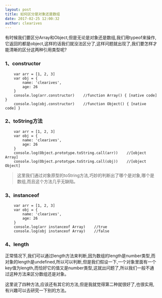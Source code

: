 ```yaml
---
layout: post
title: 如何区分是对象还是数组
date: 2017-02-25 12:00:32
author: clearives
---
```



有时候我们要区分Array和Object,但是无论是对象还是数组,我们用typeof来操作,它返回的都是object,这样的话我们就没法区分了,这样问题就出现了,我们要怎样才能清晰的区分这两种引用类型呢?


<!--more-->

### 1、constructor

```
    var arr = [1, 2, 3]
    var obj = {
        name: 'clearives',
        age: 26
    }
    console.log(arr.constructor)    //function Array() { [native code] }
    console.log(obj.constructor)    //function Object() { [native code] }

```

### 2、toString方法


```
    var arr = [1, 2, 3]
    var obj = {
        name: 'clearives',
        age: 26
    }
    console.log(Object.prototype.toString.call(arr))    //[object Array]
    console.log(Object.prototype.toString.call(obj))    //[object Object]

```

> 这里我们通过对象原型的toString方法,巧妙的判断出了哪个是对象,哪个是数组,而且这个方法几乎无缺陷。

### 3、instanceof

```
    var arr = [1, 2, 3]
    var obj = {
        name: 'clearives',
        age: 26
    }
    console.log(arr instanceof Array)    //true
    console.log(obj instanceof Array)    //false

```


### 4、length

正常情况下,我们可以通过length方法来判断,因为数组的length是number类型,而对象的length是undefined,所以可以判断,但是我们假设一下,一个对象里面有一个key值为length,而恰好它的值又是number类型,这就出问题了,所以我们一般不通过这种方法来区分数组还是对象。

这里说了四种方法,应该还有其它的方法,但是我就觉得第二种就很好了,也很实用,有兴趣可以去研究一下别的方法。
